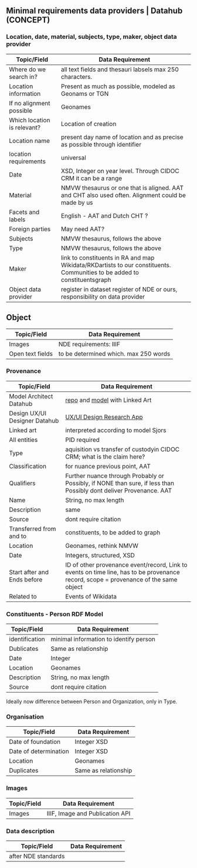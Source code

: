 ## Minimal requirements data providers | Datahub (CONCEPT)

### Location, date, material, subjects, type, maker, object data provider
| Topic/Field | Data Requirement |
|----------|----------|
| Where do we search in?   | all text fields and thesauri labsels max 250 characters.  |
| Location information    | Present as much as possible, modeled as Geonams or TGN  |
| If no alignment possible    | Geonames   |
| Which location is relevant?    | Location of creation  |
| Location name    | present day name of location and as precise as possible through identifier   |
| location requirements    | universal  |
| Date    | XSD, Integer on year level. Through CIDOC CRM it can be a range   |
| Material    | NMVW thesaurus or one that is aligned. AAT and CHT also used often. Alignment could be made by us  |
| Facets and labels    | English - AAT and Dutch CHT ?  |
| Foreign parties  | May need AAT?  |
| Subjects   | NMVW thesaurus, follows the above  |
| Type   | NMVW thesaurus, follows the above  |
| Maker   | link to constituents in RA and map Wikidata/RKDartists to our constituents. Communities to be added to constituentsgraph  |
| Object data provider   | register in dataset register of NDE or ours, responsibility on data provider  |


## Object
| Topic/Field | Data Requirement |
|----------|----------|
|Images|NDE requirements: IIIF|
|Open text fields|to be determined which. max 250 words|

### Provenance
| Topic/Field | Data Requirement |
|----------|----------|
|Model Architect Datahub| [repo](https://github.com/colonial-heritage/data-models?tab=readme-ov-file) and [model](https://github.com/colonial-heritage/data-models/blob/main/provenance-events/conceptual.md) with Linked Art|
|Design UX/UI Designer Datahub|[UX/UI Design Research App](https://gui-prototype.colonialcollections.nl/object.html)|
|Linked art|interpreted according to model Sjors|
|All entities|PID required|
|Type|aquisition vs transfer of custodyin CIDOC CRM; what is the claim here?|
|Classification|for nuance previous point, AAT|
|Qualifiers|Further nuance through Probably or Possibly, if NONE than sure, if less than Possibly dont deliver Provenance. AAT|
| Name | String, no max length|
| Description | same |
| Source | dont require citation |
| Transferred from and to | constituents, to be added to graph |
| Location | Geonames, rethink NMVW |
| Date | Integers, structured, XSD |
| Start after and Ends before | ID of other provenance event/record, Link to events on time line, has to be provenance record, scope = provenance of the same object |
| Related to | Events of Wikidata |

### Constituents - Person RDF Model
| Topic/Field | Data Requirement |
|----------|----------|
|identification| minimal information to identify person |
| Dublicates | Same as relationship |
| Date | Integer  |
| Location | Geonames |
| Description | String, no max length | 
| Source | dont require citation | 

Ideally now difference between Person and Organization, only in Type.

### Organisation
| Topic/Field | Data Requirement |
|----------|----------|
| Date of foundation | Integer XSD |
| Date of determination | Integer XSD |
| Location | Geonames |
| Duplicates | Same as relationship |

### Images
| Topic/Field | Data Requirement |
|----------|----------|
|Images|IIIF, Image and Publication API|

### Data description
| Topic/Field | Data Requirement |
|----------|----------|
|  after NDE standards
